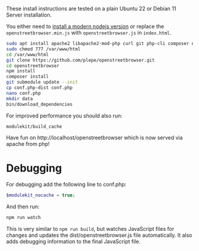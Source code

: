 These install instructions are tested on a plain Ubuntu 22 or Debian 11 Server installation.

You either need to [install a modern nodejs version](https://nodejs.org/en/download/package-manager/#debian-and-ubuntu-based-linux-distributions)
or replace the `openstreetbrowser.min.js` with `openstreetbrowser.js` in `index.html`.

```sh
sudo apt install apache2 libapache2-mod-php curl git php-cli composer nodejs npm php-curl php-yaml acl
sudo chmod 777 /var/www/html
cd /var/www/html
git clone https://github.com/plepe/openstreetbrowser.git
cd openstreetbrowser
npm install
composer install
git submodule update --init
cp conf.php-dist conf.php
nano conf.php
mkdir data
bin/download_dependencies
```

For improved performance you should also run:
```sh
modulekit/build_cache
```

Have fun on http://localhost/openstreetbrowser which is now served via apache from php!

# Debugging

For debugging add the following line to conf.php:
```php
$modulekit_nocache = true;
```

And then run:
```sh
npm run watch
```

This is very similar to `npm run build`,
but watches JavaScript files for changes and updates the dist/openstreetbrowser.js file automatically.
It also adds debugging information to the final JavaScript file.
